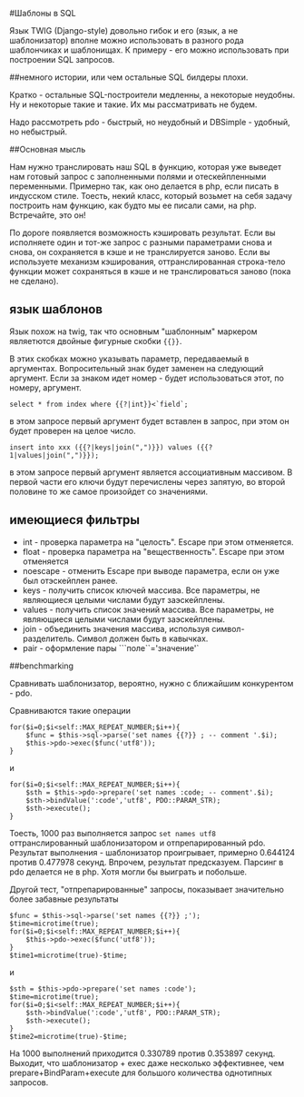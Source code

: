#Шаблоны в SQL

Язык TWIG (Django-style) довольно гибок и его (язык, а не шаблонизатор) вполне можно использовать в разного рода шаблончиках и шаблонищах. К примеру - его можно использовать при построении SQL запросов.

##немного истории, или чем остальные SQL билдеры плохи.

Кратко - остальные SQL-построители медленны, а некоторые неудобны. Ну и некоторые такие и такие. Их мы рассматривать не будем.

Надо рассмотреть pdo - быстрый, но неудобный и DBSimple - удобный, но небыстрый.

##Основная мысль

Нам нужно транслировать наш SQL в функцию, которая уже выведет нам готовый запрос с заполненными полями и отескейпленными переменными. Примерно так, как оно делается в php, если писать в индусском стиле. Тоесть, некий класс, который возьмет на себя задачу построить нам функцию, как будто мы ее писали сами, на php. Встречайте, это он!

По дороге появляется возможность кэшировать результат. Если вы исполняете один и тот-же запрос с разными параметрами снова и снова, он сохраняется в кэше и не транслируется заново. Если вы используете механизм кэширования, оттранслированная строка-тело функции может сохраняться в кэше и не транслироваться заново (пока не сделано).

## язык шаблонов

Язык похож на twig, так что основным "шаблонным" маркером являетются двойные фигурные скобки `{{}}`.

В этих скобках можно указывать параметр, передаваемый в аргументах. Вопросительный знак будет заменен на следующий аргумент. Если за знаком идет номер - будет использоваться этот, по номеру, аргумент.

    select * from index where {{?|int}}<`field`;

в этом запросе первый аргумент будет вставлен в запрос, при этом он будет проверен на целое число.

    insert into xxx ({{?|keys|join(",")}}) values ({{?1|values|join(",")}});

в этом запросе первый аргумент является ассоциативным массивом. В первой части его ключи будут перечислены через запятую, во второй половине то же самое произойдет со значениями.

## имеющиеся фильтры

- int - проверка параметра на "целость". Escape при этом отменяется.
- float - проверка параметра на "вещественность". Escape при этом отменяется
- noescape - отменить Escape при выводе параметра, если он уже был отэскейплен ранее.
- keys - получить список ключей массива. Все параметры, не являющиеся целыми числами будут заэскейплены.
- values - получить список значений массива. Все параметры, не являющиеся целыми числами будут заэскейплены.
- join - объединить значения массива, используя символ-разделитель. Символ должен быть в кавычках.
- pair - оформление пары ```поле``='значение'`


##benchmarking

Сравнивать шаблонизатор, вероятно, нужно с ближайшим конкурентом - pdo.

Сравниваются такие операции

    for($i=0;$i<self::MAX_REPEAT_NUMBER;$i++){
        $func = $this->sql->parse('set names {{?}} ; -- comment '.$i);
        $this->pdo->exec($func('utf8'));
    }

и

    for($i=0;$i<self::MAX_REPEAT_NUMBER;$i++){
        $sth = $this->pdo->prepare('set names :code; -- comment'.$i);
        $sth->bindValue(':code','utf8', PDO::PARAM_STR);
        $sth->execute();
    }

Тоесть, 1000 раз выполняется запрос `set names utf8` оттранслированный шаблонизатором и отпрепарированный pdo.
Результат выполнения - шаблонизатор проигрывает, примерно  0.644124 против 0.477978 секунд. Впрочем, результат предсказуем. Парсинг в pdo делается не в php. Хотя могли бы выиграть и побольше.

Другой тест, "отпрепарированные" запросы, показывает значительно более забавные результаты

    $func = $this->sql->parse('set names {{?}} ;');
    $time=microtime(true);
    for($i=0;$i<self::MAX_REPEAT_NUMBER;$i++){
        $this->pdo->exec($func('utf8'));
    }
    $time1=microtime(true)-$time;

и

    $sth = $this->pdo->prepare('set names :code');
    $time=microtime(true);
    for($i=0;$i<self::MAX_REPEAT_NUMBER;$i++){
        $sth->bindValue(':code','utf8', PDO::PARAM_STR);
        $sth->execute();
    }
    $time2=microtime(true)-$time;

На 1000 выполнений приходится 0.330789 против 0.353897 секунд. Выходит, что шаблонизатор + exec даже несколько эффективнее, чем prepare+BindParam+execute для большого количества однотипных запросов.